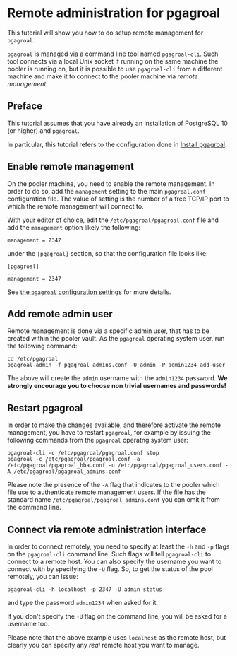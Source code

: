 # Remote administration for pgagroal

This tutorial will show you how to do setup remote management for `pgagroal`.

`pgagroal` is managed via a command line tool named `pgagroal-cli`. Such tool
connects via a local Unix socket if running on the same machine the pooler is
running on, but it is possible to use `pgagroal-cli` from a different machine
and make it to connect to the pooler machine via *remote management*.

## Preface

This tutorial assumes that you have already an installation of PostgreSQL 10 (or higher) and `pgagroal`.

In particular, this tutorial refers to the configuration done in [Install pgagroal](https://github.com/pgagroal/pgagroal/blob/main/doc/tutorial/01_install.md).


## Enable remote management

On the pooler machine, you need to enable the remote management. In order to do so,
add the `management` setting to the main `pgagroal.conf` configuration file.
The value of setting is the number of a free TCP/IP port to which the remote
management will connect to.

With your editor of choice, edit the `/etc/pgagroal/pgagroal.conf` file and add the
`management` option likely the following:

```
management = 2347
```

under the `[pgagroal]` section, so that the configuration file looks like:

```
[pgagroal]
...
management = 2347
```

See [the `pgagroal` configuration settings](https://github.com/agroal/pgagroal/blob/master/doc/CONFIGURATION.md#pgagroal) for more details.

## Add remote admin user

Remote management is done via a specific admin user, that has to be created within the pooler vault.
As the `pgagroal` operating system user, run the following command:

```
cd /etc/pgagroal
pgagroal-admin -f pgagroal_admins.conf -U admin -P admin1234 add-user
```

The above will create the `admin` username with the `admin1234` password.
**We strongly encourage you to choose non trivial usernames and passwords!**


## Restart pgagroal

In order to make the changes available, and therefore activate the remote management, you have to restart `pgagroal`, for example by issuing the following commands from the `pgagroal` operatng system user:

```
pgagroal-cli -c /etc/pgagroal/pgagroal.conf stop
pgagroal -c /etc/pgagroal/pgagroal.conf -a /etc/pgagroal/pgagroal_hba.conf -u /etc/pgagroal/pgagroal_users.conf -A /etc/pgagroal/pgagroal_admins.conf
```

Please note the presence of the `-A` flag that indicates to the pooler which file use to authenticate remote management users.
If the file has the standard name `/etc/pgagroal/pgagroal_admins.conf` you can omit it from the command line.

## Connect via remote administration interface

In order to connect remotely, you need to specify at least the `-h` and `-p` flags on the `pgagroal-cli` command line. Such flags will tell `pgagroal-cli` to connect to a remote host. You can also specify the username you want to connect with by specifying the `-U` flag.
So, to get the status of the pool remotely, you can issue:

```
pgagroal-cli -h localhost -p 2347 -U admin status
```

and type the password `admin1234` when asked for it.

If you don't specify the `-U` flag on the command line, you will be asked for a username too.

Please note that the above example uses `localhost` as the remote host, but clearly you can specify any *real* remote host you want to manage.
